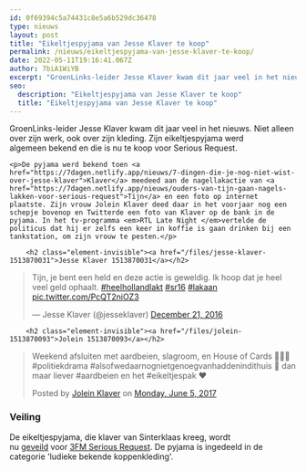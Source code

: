 ```yaml
---
id: 0f69394c5a74431c8e5a6b529dc36478
type: nieuws
layout: post
title: "Eikeltjespyjama van Jesse Klaver te koop"
permalink: /nieuws/eikeltjespyjama-van-jesse-klaver-te-koop/
date: 2022-05-11T19:16:41.067Z
author: 7biA1WiYB
excerpt: "GroenLinks-leider Jesse Klaver kwam dit jaar veel in het nieuws. Niet alleen over zijn werk, ook over zijn kleding. Zijn eikeltjespyjama werd algemeen bekend en die is nu te koop voor Serious Request.  "
seo:
  description: "Eikeltjespyjama van Jesse Klaver te koop"
  title: "Eikeltjespyjama van Jesse Klaver te koop"
---
```

GroenLinks-leider Jesse Klaver kwam dit jaar veel in het nieuws. Niet alleen over zijn werk, ook over zijn kleding. Zijn eikeltjespyjama werd algemeen bekend en die is nu te koop voor Serious Request.  

    <p>De pyjama werd bekend toen <a href="https://7dagen.netlify.app/nieuws/7-dingen-die-je-nog-niet-wist-over-jesse-klaver">Klaver</a> meedeed aan de nagellakactie van <a href="https://7dagen.netlify.app/nieuws/ouders-van-tijn-gaan-nagels-lakken-voor-serious-request">Tijn</a> en een foto op internet plaatste. Zijn vrouw Jolein Klaver deed daar in het voorjaar nog een schepje bovenop en Twitterde een foto van Klaver op de bank in de pyjama. In het tv-programma <em>RTL Late Night </em>vertelde de politicus dat hij er zelfs een keer in koffie is gaan drinken bij een tankstation, om zijn vrouw te pesten.</p>
<p><div class="media media-element-container media-default"><div id="file-420500" class="file file-document file-text-oembed">

        <h2 class="element-invisible"><a href="/files/jesse-klaver-1513870031">Jesse Klaver 1513870031</a></h2>
    
  
  <div class="content">
    
<blockquote class="twitter-tweet" data-width="550"><p lang="nl" dir="ltr">Tijn, je bent een held en deze actie is geweldig. Ik hoop dat je heel veel geld ophaalt. <a href="https://twitter.com/hashtag/heelhollandlakt?src=hash&amp;ref_src=twsrc%5Etfw">#heelhollandlakt</a> <a href="https://twitter.com/hashtag/sr16?src=hash&amp;ref_src=twsrc%5Etfw">#sr16</a> <a href="https://twitter.com/hashtag/lakaan?src=hash&amp;ref_src=twsrc%5Etfw">#lakaan</a> <a href="https://t.co/PcQT2niOZ3">pic.twitter.com/PcQT2niOZ3</a></p>&mdash; Jesse Klaver (@jesseklaver) <a href="https://twitter.com/jesseklaver/status/811668510229274628?ref_src=twsrc%5Etfw">December 21, 2016</a></blockquote>
<script async="" src="https://platform.twitter.com/widgets.js" charset="utf-8"></script>
  </div>

  
</div>
</div>
<p><div class="media media-element-container media-default"><div id="file-420501" class="file file-document file-text-oembed">

        <h2 class="element-invisible"><a href="/files/jolein-1513870093">Jolein 1513870093</a></h2>
    
  
  <div class="content">
    
<div id="fb-root"></div>
<script async="1" defer="1" crossorigin="anonymous" src="https://connect.facebook.net/en_US/sdk.js#xfbml=1&amp;version=v6.0"></script><div class="fb-post" data-href="https://www.facebook.com/photo.php?fbid=10154696907777219&amp;set=a.10154487146002219.1073741827.587772218&amp;type=3&amp;theater" data-width="640"><blockquote cite="https://www.facebook.com/photo.php?fbid=10154696907777219&amp;set=a.10154487146002219&amp;type=3" class="fb-xfbml-parse-ignore"><p>Weekend afsluiten met aardbeien, slagroom, en House of Cards 🍓🍓🍓 #politiekdrama #alsofwedaarnognietgenoegvanhaddenindithuis 🙈 dan maar liever #aardbeien en het #eikeltjespak ❤️</p>Posted by <a href="#" role="button">Jolein Klaver</a> on&nbsp;<a href="https://www.facebook.com/photo.php?fbid=10154696907777219&amp;set=a.10154487146002219&amp;type=3">Monday, June 5, 2017</a></blockquote></div>  </div>

  
</div>
</div>
<h3>Veiling</h3>
<p>De eikeltjespyjama, die klaver van Sinterklaas kreeg, wordt nu <a href="https://veiling.3fm.nl/de-eikeltjes-pyjama-van-jesse-klaver" target="_blank">geveild</a> voor <a href="https://7dagen.netlify.app/nieuws-entertainment/7-vragen-aan-glazen-huis-dj-sander-hoogendoorn">3FM Serious Request</a>. De pyjama is ingedeeld in de categorie 'ludieke bekende koppenkleding'. </p>  
